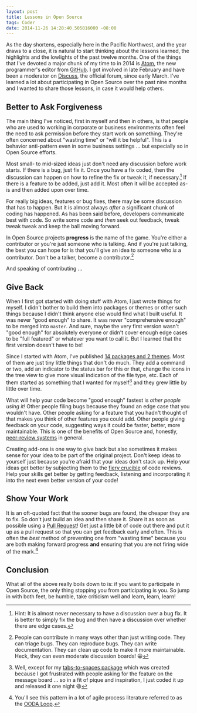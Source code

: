 ```yaml
---
layout: post
title: Lessons in Open Source
tags: Coder
date: 2014-11-26 14:28:40.505816000 -08:00
---
```


As the day shortens, especially here in the Pacific Northwest, and the year draws to a close, it is natural to start thinking about the lessons learned, the highlights and the lowlights of the past twelve months. One of the things that I've devoted a major chunk of my time to in 2014 is [Atom][atom], the new programmer's editor from [GitHub][github]. I got involved in late February and have been a moderator on [Discuss][discuss], the official forum, since early March. I've learned a lot about participating in Open Source over the past nine months and I wanted to share those lessons, in case it would help others.

## Better to Ask Forgiveness

The main thing I've noticed, first in myself and then in others, is that people who are used to working in corporate or business environments often feel the need to ask permission before they start work on something. They're often concerned about "wasting time" or "will it be helpful". This is a behavior anti-pattern even in some business settings ... but especially so in Open Source efforts.

Most small- to mid-sized ideas just don't need any discussion before work starts. If there is a bug, just fix it. Once you have a fix coded, then the discussion can happen on how to refine the fix or tweak it, if necessary.[^1] If there is a feature to be added, just add it. Most often it will be accepted as-is and then added upon over time.

For really big ideas, features or bug fixes, there may be some discussion that has to happen. But it is almost always *after* a significant chunk of coding has happened. As has been said before, developers communicate best with code. So write some code and *then* seek out feedback, tweak tweak tweak and keep the ball moving forward.

In Open Source projects **progress** is the name of the game. You're either a contributor or you're just someone who is talking. And if you're just talking, the best you can hope for is that you'll give an idea to someone who *is* a contributor. Don't be a talker, become a contributor.[^2]

And speaking of contributing ...

## Give Back

When I first got started with doing stuff with Atom, I just wrote things for myself. I didn't bother to build them into packages or themes or other such things because I didn't think anyone else would find what I built useful. It was never "good enough" to share. It was never "comprehensive enough" to be merged into `master`. And sure, maybe the very first version wasn't "good enough" for absolutely everyone or didn't cover enough edge cases to be "full featured" or whatever you want to call it. But I learned that the first version doesn't have to be!

Since I started with Atom, I've published [14 packages and 2 themes][my-packages]. Most of them are just tiny little things that don't do much. They add a command or two, add an indicator to the status bar for this or that, change the icons in the tree view to give more visual indication of the file type, etc. Each of them started as something that I wanted for myself[^4] and they grew little by little over time.

What will help your code become "good enough" fastest is *other people using it!* Other people filing bugs because they found an edge case that you wouldn't have. Other people asking for a feature that you hadn't thought of that makes you think of other features you could add. Other people giving feedback on your code, suggesting ways it could be faster, better, more maintainable. This is one of the benefits of Open Source and, honestly, [peer-review systems][peer-review] in general.

Creating add-ons is one way to give back but also sometimes it makes sense for your idea to be part of the original project. Don't keep ideas to yourself just because you're afraid that your ideas don't stack up. Help your ideas get better by subjecting them to the [fiery crucible][great-redeemer] of code reviews. Help your skills get better by getting feedback, listening and incorporating it into the next even better version of your code!

## Show Your Work

It is an oft-quoted fact that the sooner bugs are found, the cheaper they are to fix. So don't just build an idea and then share it. Share it as soon as possible using a [Pull Request][pull-request]! Get just a little bit of code out there and put it up as a pull request so that you can get feedback early and often. This is often the *best* method of preventing one from "wasting time" because you are both making forward progress **and** ensuring that you are not firing wide of the mark.[^3]

## Conclusion

What all of the above really boils down to is: if you want to participate in Open Source, the only thing stopping you from participating is you. So jump in with both feet, be humble, take criticism well and learn, learn, learn!

[^1]: Hint: It is almost never necessary to have a discussion over a bug fix. It is better to simply fix the bug and then have a discussion over whether there are edge cases.
[^2]: People can contribute in many ways other than just writing code. They can triage bugs. They can reproduce bugs. They can write documentation. They can clean up code to make it more maintainable. Heck, they can even moderate discussion boards! :grinning:
[^3]: You'll see this pattern in a lot of agile process literature referred to as the [OODA Loop][ooda-loop].
[^4]: Well, except for my [tabs-to-spaces package][tabs-to-spaces] which was created because I got frustrated with people asking for the feature on the message board ... so in a fit of pique and inspiration, I just coded it up and released it one night :laughing:

[atom]: https://atom.io
[discuss]: https://discuss.atom.io
[github]: https://github.com
[great-redeemer]: https://www.youtube.com/watch?v=3uhf4uPruro#t=13
[my-packages]: https://atom.io/users/lee-dohm/packages
[ooda-loop]: http://www.cutimes.com/2012/11/20/the-ooda-loop-of-agile-decision-making
[peer-review]: http://en.wikipedia.org/wiki/Peer_review
[pull-request]: https://help.github.com/articles/using-pull-requests/
[tabs-to-spaces]: https://atom.io/packages/tabs-to-spaces
